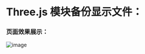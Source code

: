 # Three.js 模块备份显示文件：

### 页面效果展示：

![image](https://github.com/Hptd/Three.js--/assets/82070210/8cc15976-faef-4db1-b7ca-69ac568d70c7)
